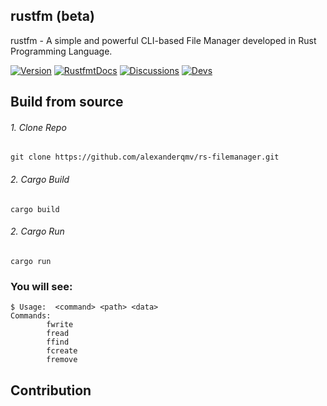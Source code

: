 ## rustfm (beta)
rustfm - A simple and powerful CLI-based File Manager developed in Rust Programming Language.
 
[![Version](https://img.shields.io/badge/version-0.1.0@alpha-blue)]()
[![RustfmtDocs](https://img.shields.io/badge/rustfm-docs-red)]()
[![Discussions](https://img.shields.io/badge/discussions-goto-purple)]()
[![Devs](https://img.shields.io/badge/developer-@alexanderqmv-orange)]()

## Build from source
###### 1. Clone Repo
```shell
git clone https://github.com/alexanderqmv/rs-filemanager.git
```
###### 2. Cargo Build
```shell
cargo build
```
###### 2. Cargo Run
```shell
cargo run
```



### You will see:
```shell
$ Usage:  <command> <path> <data>
Commands:
        fwrite
        fread
        ffind
        fcreate
        fremove

```

## Contribution